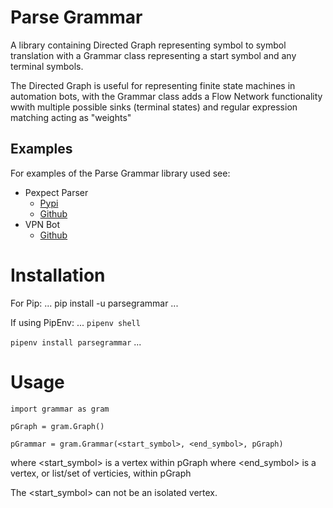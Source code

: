# Parse Grammar

A library containing Directed Graph representing symbol to symbol translation with a Grammar class representing a start symbol and any terminal symbols.

The Directed Graph is useful for representing finite state machines in automation bots, with the Grammar class adds a Flow Network functionality wwith multiple possible sinks (terminal states) and regular expression matching acting as "weights"

## Examples

For examples of the Parse Grammar library used see:
- Pexpect Parser
	- [Pypi](https://pypi.org/project/pexpectparser/)
	- [Github](https://github.com/lorkaan/pexpectparser)
- VPN Bot
	- [Github](https://github.com/lorkkan/vpnBot)

Installation
============

For Pip:
...
pip install -u parsegrammar
...

If using PipEnv:
...
`pipenv shell`

`pipenv install parsegrammar`
...

Usage
=====

`import grammar as gram`

`pGraph = gram.Graph()`

`pGrammar = gram.Grammar(<start_symbol>, <end_symbol>, pGraph)`

where <start_symbol> is a vertex within pGraph
where <end_symbol> is a vertex, or list/set of verticies, within pGraph

The <start_symbol> can not be an isolated vertex.
